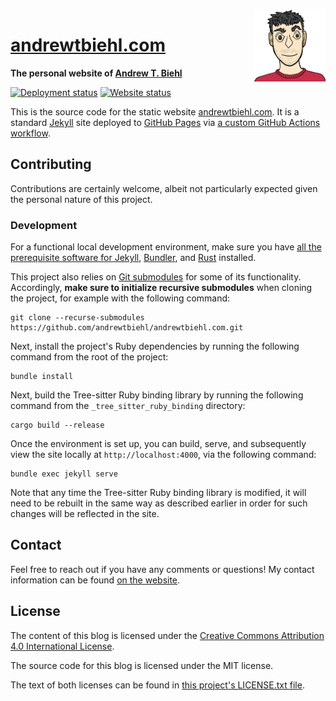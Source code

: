 <a href="https://andrewtbiehl.com">
  <img src="assets/img/andrew-profile.png" alt="Cartoon rendering of me (Andrew)."
    height="114px" align="right"/>
</a>

# [andrewtbiehl.com](https://andrewtbiehl.com)

**The personal website of [Andrew T. Biehl](https://andrewtbiehl.com/about)**

[![Deployment status](https://img.shields.io/github/workflow/status/andrewtbiehl/andrewtbiehl.com/Site%20Deployment?style=flat-square&label=deployment&logo=github)](https://github.com/andrewtbiehl/andrewtbiehl.com/deployments)
[![Website status](https://img.shields.io/website?style=flat-square&url=https://andrewtbiehl.com)](https://andrewtbiehl.com)

This is the source code for the static website
[andrewtbiehl.com](https://andrewtbiehl.com). It is a standard
[Jekyll](https://jekyllrb.com) site deployed to [GitHub Pages](https://pages.github.com)
via
[a custom GitHub Actions workflow](https://github.com/andrewtbiehl/andrewtbiehl.com/blob/main/.github/workflows/site-deployment.yaml).

## Contributing

Contributions are certainly welcome, albeit not particularly expected given the personal
nature of this project.

### Development

For a functional local development environment, make sure you have
[all the prerequisite software for Jekyll](https://jekyllrb.com/docs/installation),
[Bundler](https://bundler.io/), and [Rust](https://www.rust-lang.org/learn/get-started)
installed.

This project also relies on
[Git submodules](https://git-scm.com/docs/gitsubmodules#_description) for some of its
functionality. Accordingly, **make sure to initialize recursive submodules** when
cloning the project, for example with the following command:

```console
git clone --recurse-submodules https://github.com/andrewtbiehl/andrewtbiehl.com.git
```

Next, install the project's Ruby dependencies by running the following command from the
root of the project:

```console
bundle install
```

Next, build the Tree-sitter Ruby binding library by running the following command from
the `_tree_sitter_ruby_binding` directory:

```console
cargo build --release
```

Once the environment is set up, you can build, serve, and subsequently view the site
locally at `http://localhost:4000`, via the following command:

```console
bundle exec jekyll serve
```

Note that any time the Tree-sitter Ruby binding library is modified, it will need to be
rebuilt in the same way as described earlier in order for such changes will be reflected
in the site.

## Contact

Feel free to reach out if you have any comments or questions! My contact information can
be found [on the website](https://andrewtbiehl.com/about#contact-me).

## License

The content of this blog is licensed under the
[Creative Commons Attribution 4.0 International License](http://creativecommons.org/licenses/by/4.0).

The source code for this blog is licensed under the MIT license.

The text of both licenses can be found in
[this project's LICENSE.txt file](LICENSE.txt).
